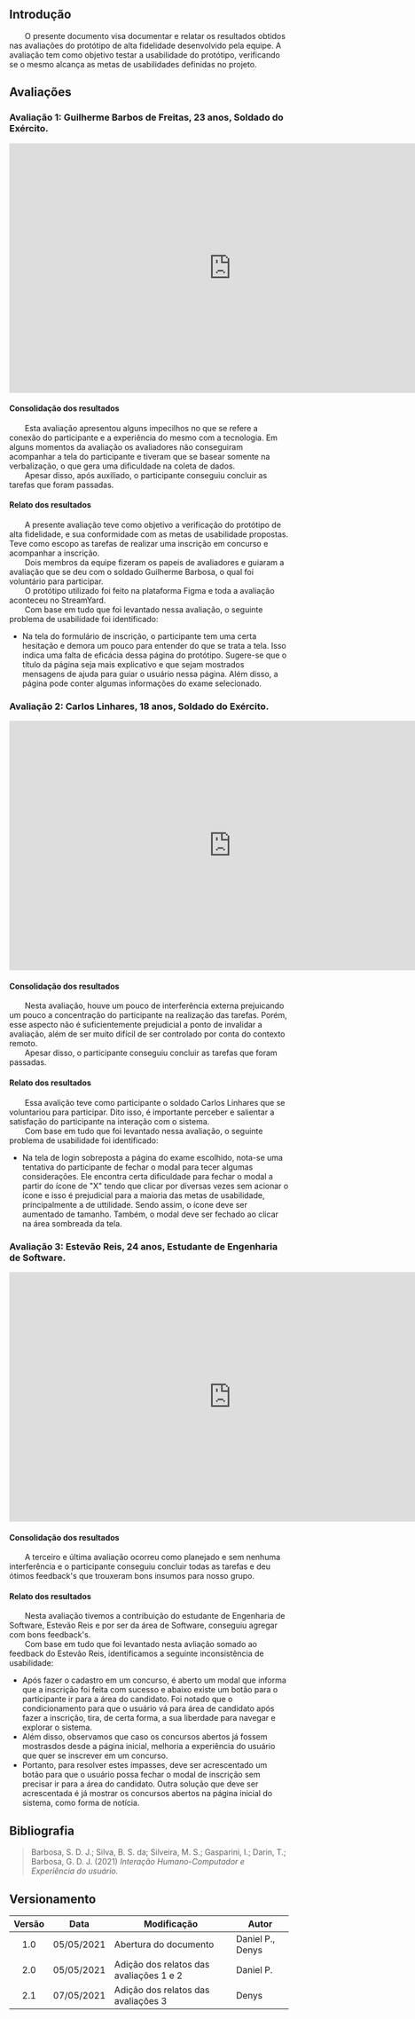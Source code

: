 ## Introdução
&emsp;&emsp;O presente documento visa documentar e relatar os resultados obtidos nas avaliações do protótipo de alta fidelidade desenvolvido pela equipe. A avaliação tem como objetivo testar a usabilidade do protótipo, verificando se o mesmo alcança as metas de usabilidades definidas no projeto.<br>

## Avaliações

### Avaliação 1: Guilherme Barbos de Freitas, 23 anos, Soldado do Exército.
<iframe width="800" height="450" src="https://www.youtube.com/embed/wj61IlTVyoc" title="YouTube video player" frameborder="0" allow="accelerometer; autoplay; clipboard-write; encrypted-media; gyroscope; picture-in-picture" allowfullscreen></iframe>

#### Consolidação dos resultados
&emsp;&emsp;Esta avaliação apresentou alguns impecilhos no que se refere a conexão do participante e a experiência do mesmo com a tecnologia. Em alguns momentos da avaliação os avaliadores não conseguiram acompanhar a tela do participante e tiveram que se basear somente na verbalização, o que gera uma dificuldade na coleta de dados.<br>
&emsp;&emsp;Apesar disso, após auxiliado, o participante conseguiu concluir as tarefas que foram passadas.
#### Relato dos resultados
&emsp;&emsp;A presente avaliação teve como objetivo a verificação do protótipo de alta fidelidade, e sua conformidade com as metas de usabilidade propostas. Teve como escopo as tarefas de realizar uma inscrição em concurso e acompanhar a inscrição.<br>
&emsp;&emsp;Dois membros da equipe fizeram os papeis de avaliadores e guiaram a avaliação que se deu com o soldado Guilherme Barbosa, o qual foi voluntário para participar.<br>
&emsp;&emsp;O protótipo utilizado foi feito na plataforma Figma e toda a avaliação aconteceu no StreamYard.<br>
&emsp;&emsp;Com base em tudo que foi levantado nessa avaliação, o seguinte problema de usabilidade foi identificado:

- Na tela do formulário de inscrição, o participante tem uma certa hesitação e demora um pouco para entender do que se trata a tela. Isso indica uma falta de eficácia dessa página do protótipo. Sugere-se que o título da página seja mais explicativo e que sejam mostrados mensagens de ajuda para guiar o usuário nessa página. Além disso, a página pode conter algumas informações do exame selecionado.

### Avaliação 2: Carlos Linhares, 18 anos, Soldado do Exército.
<iframe width="800" height="450" src="https://www.youtube.com/embed/vMmES7BT3nQ" title="YouTube video player" frameborder="0" allow="accelerometer; autoplay; clipboard-write; encrypted-media; gyroscope; picture-in-picture" allowfullscreen></iframe>

#### Consolidação dos resultados
&emsp;&emsp;Nesta avaliação, houve um pouco de interferência externa prejuicando um pouco a concentração do participante na realização das tarefas. Porém, esse aspecto não é suficientemente prejudicial a ponto de invalidar a avaliação, além de ser muito difícil de ser controlado por conta do contexto remoto.<br>
&emsp;&emsp;Apesar disso, o participante conseguiu concluir as tarefas que foram passadas.
#### Relato dos resultados
&emsp;&emsp;Essa avalição teve como participante o soldado Carlos Linhares que se voluntariou para participar. Dito isso, é importante perceber e salientar a satisfação do participante na interação com o sistema.<br>
&emsp;&emsp;Com base em tudo que foi levantado nessa avaliação, o seguinte problema de usabilidade foi identificado:

- Na tela de login sobreposta a página do exame escolhido, nota-se uma tentativa do participante de fechar o modal para tecer algumas considerações. Ele encontra certa dificuldade para fechar o modal a partir do ícone de "X" tendo que clicar por diversas vezes sem acionar o ícone e isso é prejudicial para a maioria das metas de usabilidade, principalmente a de uttilidade. Sendo assim, o ícone deve ser aumentado de tamanho. Também, o modal deve ser fechado ao clicar na área sombreada da tela.

### Avaliação 3: Estevão Reis, 24 anos, Estudante de Engenharia de Software.
<iframe width="800" height="450" src="https://www.youtube.com/embed/2e4eg34sMhg" title="YouTube video player" frameborder="0" allow="accelerometer; autoplay; clipboard-write; encrypted-media; gyroscope; picture-in-picture" allowfullscreen></iframe>

#### Consolidação dos resultados
&emsp;&emsp;A terceiro e última avaliação ocorreu como planejado e sem nenhuma interferência e o participante conseguiu concluir todas as tarefas e deu ótimos feedback's que trouxeram bons insumos para nosso grupo.

#### Relato dos resultados
&emsp;&emsp;Nesta avaliação tivemos a contribuição do estudante de Engenharia de Software, Estevão Reis e por ser da área de Software, conseguiu agregar com bons feedback's. <br>
&emsp;&emsp;Com base em tudo que foi levantado nesta avliação somado ao feedback do Estevão Reis, identificamos a seguinte inconsistência de usabilidade:

- Após fazer o cadastro em um concurso, é aberto um modal que informa que a inscrição foi feita com sucesso e abaixo existe um botão para o participante ir para a área do candidato. Foi notado que o condicionamento para que o usuário vá para área de candidato após fazer a inscrição, tira, de certa forma, a sua liberdade para navegar e explorar o sistema. <br>
- Além disso, observamos que caso os concursos abertos já fossem mostrasdos desde a página inicial, melhoria a experiência do usuário que quer se inscrever em um concurso.<br>
- Portanto, para resolver estes impasses, deve ser acrescentado um botão para que o usuário possa fechar o modal de inscrição sem precisar ir para a área do candidato. Outra solução que deve ser acrescentada é já mostrar os concursos abertos na página inicial do sistema, como forma de notícia. <br>
## Bibliografia
> Barbosa, S. D. J.; Silva, B. S. da; Silveira, M. S.; Gasparini, I.; Darin, T.; Barbosa, G. D. J. (2021) *Interação Humano-Computador e Experiência do usuário.*

## Versionamento
|Versão|Data|Modificação|Autor|
|:-:|--|--|--|
|1.0|05/05/2021|Abertura do documento|Daniel P., Denys|
|2.0|05/05/2021|Adição dos relatos das avaliações 1 e 2|Daniel P.|
|2.1|07/05/2021|Adição dos relatos das avaliações 3|Denys|
